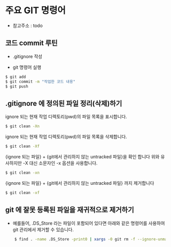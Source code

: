 # 주요 GIT 명령어

- 참고주소 : todo

## 코드 commit 루틴

- .gitignore 작성

- git 명령어 실행

```bash
$ git add
$ git commit -m "작업한 코드 내용"
$ git push
```


## .gitignore 에 정의된 파일 정리(삭제)하기

ignore 되는 현재 작업 디렉토리(pwd)의 파일 목록을 표시합니다.
```bash
$ git clean -Xn 
```

ignore 되는 현재 작업 디렉토리(pwd)의 파일 목록을 삭제합니다.
```bash
$ git clean -Xf
```

{ignore 되는 파일} + {git에서 관리하지 않는 untracked 파일}을 확인 합니다
위와 유사하지만 -X 대신 소문자인 -x 옵션을 사용합니다.
```bash
$ git clean -xn
```

{ignore 되는 파일} + {git에서 관리하지 않는 untracked 파일} 까지 제거합니다
```bash
$ git clean -xf
```


## git 에 잘못 등록된 파일을 재귀적으로 제거하기

- 예를들어, .DS_Store 라는 파일이 포함되어 있다면 아래와 같은 명령어를 사용하여 git 관리에서 제거할 수 있습니다.

```bash
    $ find . -name .DS_Store -print0 | xargs -0 git rm -f --ignore-unmatch
```


